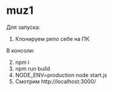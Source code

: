 # muz1

Для запуска:
1. Клонируем репо себе на ПК

В консоли:

2. npm i
3. npm run build
4. NODE_ENV=production node start.js
5. Смотрим http://localhost:3000/
